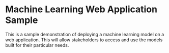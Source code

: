 
# Machine Learning Web Application Sample

This is a sample demonstration of deploying a machine learning model on a web application.  This will allow stakeholders to access and use the models built for their particular needs.
